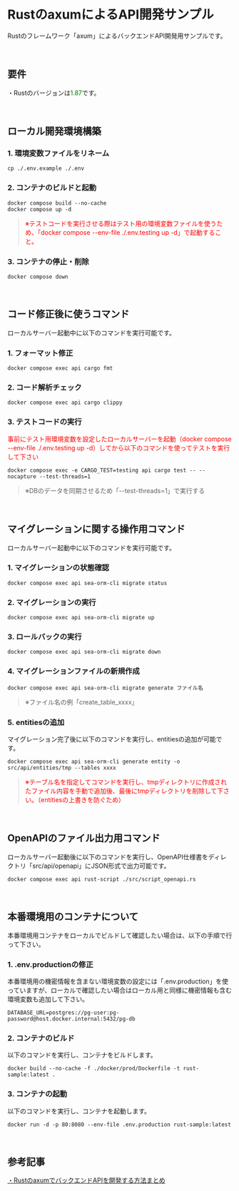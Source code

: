 # RustのaxumによるAPI開発サンプル
Rustのフレームワーク「axum」によるバックエンドAPI開発用サンプルです。  
  
<br />
  
## 要件
・Rustのバージョンは<span style="color:green">1.87</span>です。  
  
<br />
  
## ローカル開発環境構築
### 1. 環境変数ファイルをリネーム
```
cp ./.env.example ./.env
```  
  
### 2. コンテナのビルドと起動
```
docker compose build --no-cache
docker compose up -d
```  
> <span style="color:red">※テストコードを実行させる際はテスト用の環境変数ファイルを使うため、「docker compose --env-file ./.env.testing up -d」で起動すること。</span>
  
### 3. コンテナの停止・削除
```
docker compose down
```  
  
<br />
  
## コード修正後に使うコマンド
ローカルサーバー起動中に以下のコマンドを実行可能です。  
  
### 1. フォーマット修正
```
docker compose exec api cargo fmt
```  
  
### 2. コード解析チェック
```
docker compose exec api cargo clippy
```  
  
### 3. テストコードの実行
<span style="color:red">事前にテスト用環境変数を設定したローカルサーバーを起動（docker compose --env-file ./.env.testing up -d）してから以下のコマンドを使ってテストを実行して下さい</span>  
```
docker compose exec -e CARGO_TEST=testing api cargo test -- --nocapture --test-threads=1
```  
> ※DBのデータを同期させるため「--test-threads=1」で実行する
  
<br />
  
## マイグレーションに関する操作用コマンド
ローカルサーバー起動中に以下のコマンドを実行可能です。  
  
### 1. マイグレーションの状態確認
```
docker compose exec api sea-orm-cli migrate status
```  
  
### 2. マイグレーションの実行
```
docker compose exec api sea-orm-cli migrate up
```  
  
### 3. ロールバックの実行
```
docker compose exec api sea-orm-cli migrate down
```  
  
### 4. マイグレーションファイルの新規作成
```
docker compose exec api sea-orm-cli migrate generate ファイル名
```  
> ※ファイル名の例「create_table_xxxx」
  
### 5. entitiesの追加
マイグレーション完了後に以下のコマンドを実行し、entitiesの追加が可能です。  
```
docker compose exec api sea-orm-cli generate entity -o src/api/entities/tmp --tables xxxx
```  
> <span style="color:red">※テーブル名を指定してコマンドを実行し、tmpディレクトリに作成されたファイル内容を手動で追加後、最後にtmpディレクトリを削除して下さい。（entitiesの上書きを防ぐため）</span>
  
<br />
  
## OpenAPIのファイル出力用コマンド
ローカルサーバー起動後に以下のコマンドを実行し、OpenAPI仕様書をディレクトリ「src/api/openapi」にJSON形式で出力可能です。
```
docker compose exec api rust-script ./src/script_openapi.rs
```  
  
<br />
  
## 本番環境用のコンテナについて
本番環境用コンテナをローカルでビルドして確認したい場合は、以下の手順で行って下さい。  
  
### 1. .env.productionの修正
本番環境用の機密情報を含まない環境変数の設定には「.env.production」を使っていますが、ローカルで確認したい場合はローカル用と同様に機密情報も含む環境変数も追加して下さい。
```
DATABASE_URL=postgres://pg-user:pg-password@host.docker.internal:5432/pg-db
```
  
### 2. コンテナのビルド
以下のコマンドを実行し、コンテナをビルドします。  
```
docker build --no-cache -f ./docker/prod/Dockerfile -t rust-sample:latest .
```  
  
### 3. コンテナの起動
以下のコマンドを実行し、コンテナを起動します。  
```
docker run -d -p 80:8080 --env-file .env.production rust-sample:latest
```  
  
<br />
  
## 参考記事  
[・RustのaxumでバックエンドAPIを開発する方法まとめ](https://rust.tomoyuki65.com/how-to-develop-api-with-axum-in-rust)  
  